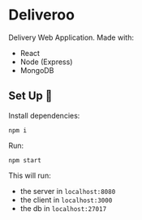 # Deliveroo

Delivery Web Application.
Made with:

- React
- Node (Express)
- MongoDB

## Set Up :rocket:

Install dependencies:

```
npm i
```

Run:

```
npm start
```

This will run: 

- the server in `localhost:8080`
- the client in `localhost:3000`
- the db in `localhost:27017`
